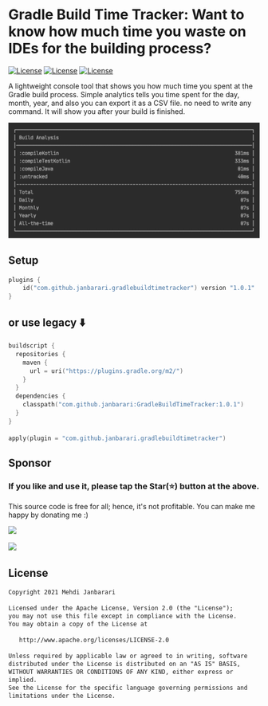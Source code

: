 # Gradle Build Time Tracker: Want to know how much time you waste on IDEs for the building process?
[![License](http://img.shields.io/badge/Intellij%20Idea-Support-green.svg?style=flat)](https://github.com/janbarari/gradlebuildtimetracker)
[![License](http://img.shields.io/badge/Android%20Studio-Support-green.svg?style=flat)](https://github.com/janbarari/gradlebuildtimetracker)
[![License](http://img.shields.io/badge/Export%20CSV-Next%20Release-yellow.svg?style=flat)](https://github.com/janbarari/gradlebuildtimetracker)

A lightweight console tool that shows you how much time you spent at the Gradle build process. Simple analytics tells you time spent for the day, month, year, and also you can export it as a CSV file. no need to write any command. It will show you after your build is finished.  

![](image.png)

## Setup
```kotlin
plugins {
    id("com.github.janbarari.gradlebuildtimetracker") version "1.0.1"
}
```
## or use legacy ⬇️
```kotlin
buildscript {
  repositories {
    maven {
      url = uri("https://plugins.gradle.org/m2/")
    }
  }
  dependencies {
    classpath("com.github.janbarari:GradleBuildTimeTracker:1.0.1")
  }
}

apply(plugin = "com.github.janbarari.gradlebuildtimetracker")
```

## Sponsor
  ### If you like and use it, please tap the Star(⭐️) button at the above.  
  This source code is free for all; hence, it's not profitable. You can make me happy by donating me :)
  
  [![](https://img.shields.io/badge/Dogecoin-Click%20to%20see%20the%20address%20or%20scan%20the%20QR%20code-yellow.svg?style=flat)](https://blockchair.com/dogecoin/address/DB87foUxetrQRpAbWkrhexZeVtnzwyqhSL)
  
  [![](https://img.shields.io/badge/Bitcoin-Click%20to%20see%20the%20address%20or%20scan%20the%20QR%20code-orange.svg?style=flat)](https://blockchair.com/bitcoin/address/bc1qj30t3hmw0gat3vmwye972ce4sfrc5r5mz0ctr6)
  
## License

    Copyright 2021 Mehdi Janbarari

    Licensed under the Apache License, Version 2.0 (the "License");
    you may not use this file except in compliance with the License.
    You may obtain a copy of the License at

       http://www.apache.org/licenses/LICENSE-2.0

    Unless required by applicable law or agreed to in writing, software
    distributed under the License is distributed on an "AS IS" BASIS,
    WITHOUT WARRANTIES OR CONDITIONS OF ANY KIND, either express or implied.
    See the License for the specific language governing permissions and
    limitations under the License.

